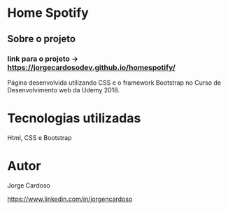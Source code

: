 # Home Spotify

## Sobre o projeto

### link para o projeto -> https://jorgecardosodev.github.io/homespotify/

Página desenvolvida utilizando CSS e o framework Bootstrap no Curso de Desenvolvimento web da Udemy 2018. 

# Tecnologias utilizadas
Html, CSS e Bootstrap

# Autor

Jorge Cardoso

https://www.linkedin.com/in/jorgencardoso
